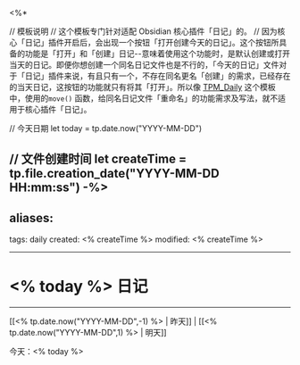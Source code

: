 <%* 

// 模板说明
// 这个模板专门针对适配 Obsidian 核心插件「日记」的。
// 因为核心「日记」插件开启后，会出现一个按钮「打开创建今天的日记」。这个按钮所具备的功能是「打开」和「创建」日记--意味着使用这个功能时，是默认创建或打开当天的日记。即便你想创建一个同名日记文件也是不行的，「今天的日记」文件对于「日记」插件来说，有且只有一个，不存在同名更名「创建」的需求，已经存在的当天日记，这按钮的功能就只有将其「打开」。所以像 [TPM_Daily](TPM_Daily.md) 这个模板中，使用的`move()` 函数，给同名日记文件「重命名」的功能需求及写法，就不适用于核心插件「日记」。

// 今天日期
let today = tp.date.now("YYYY-MM-DD")

// 文件创建时间
let createTime = tp.file.creation_date("YYYY-MM-DD HH:mm:ss")
-%>
---
aliases:
  - 
tags: daily
created: <% createTime %> 
modified: <% createTime %>

---

# <% today %> 日记

---

[[<% tp.date.now("YYYY-MM-DD",-1) %> | 昨天]] | [[<% tp.date.now("YYYY-MM-DD",1) %> | 明天]]


今天：<% today %>



